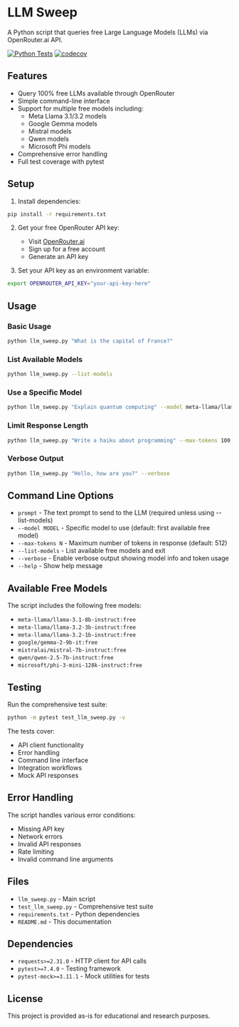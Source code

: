 # LLM Sweep

A Python script that queries free Large Language Models (LLMs) via OpenRouter.ai API.

[![Python Tests](https://github.com/spencerahill/llm-sweep/actions/workflows/tests.yml/badge.svg)](https://github.com/spencerahill/llm-sweep/actions/workflows/tests.yml)
[![codecov](https://codecov.io/gh/spencerahill/llm-sweep/branch/main/graph/badge.svg)](https://codecov.io/gh/spencerahill/llm-sweep)

## Features

- Query 100% free LLMs available through OpenRouter
- Simple command-line interface
- Support for multiple free models including:
  - Meta Llama 3.1/3.2 models
  - Google Gemma models
  - Mistral models
  - Qwen models
  - Microsoft Phi models
- Comprehensive error handling
- Full test coverage with pytest

## Setup

1. Install dependencies:
```bash
pip install -r requirements.txt
```

2. Get your free OpenRouter API key:
   - Visit [OpenRouter.ai](https://openrouter.ai)
   - Sign up for a free account
   - Generate an API key

3. Set your API key as an environment variable:
```bash
export OPENROUTER_API_KEY="your-api-key-here"
```

## Usage

### Basic Usage
```bash
python llm_sweep.py "What is the capital of France?"
```

### List Available Models
```bash
python llm_sweep.py --list-models
```

### Use a Specific Model
```bash
python llm_sweep.py "Explain quantum computing" --model meta-llama/llama-3.1-8b-instruct:free
```

### Limit Response Length
```bash
python llm_sweep.py "Write a haiku about programming" --max-tokens 100
```

### Verbose Output
```bash
python llm_sweep.py "Hello, how are you?" --verbose
```

## Command Line Options

- `prompt` - The text prompt to send to the LLM (required unless using --list-models)
- `--model MODEL` - Specific model to use (default: first available free model)
- `--max-tokens N` - Maximum number of tokens in response (default: 512)
- `--list-models` - List available free models and exit
- `--verbose` - Enable verbose output showing model info and token usage
- `--help` - Show help message

## Available Free Models

The script includes the following free models:
- `meta-llama/llama-3.1-8b-instruct:free`
- `meta-llama/llama-3.2-3b-instruct:free`
- `meta-llama/llama-3.2-1b-instruct:free`
- `google/gemma-2-9b-it:free`
- `mistralai/mistral-7b-instruct:free`
- `qwen/qwen-2.5-7b-instruct:free`
- `microsoft/phi-3-mini-128k-instruct:free`

## Testing

Run the comprehensive test suite:
```bash
python -m pytest test_llm_sweep.py -v
```

The tests cover:
- API client functionality
- Error handling
- Command line interface
- Integration workflows
- Mock API responses

## Error Handling

The script handles various error conditions:
- Missing API key
- Network errors
- Invalid API responses
- Rate limiting
- Invalid command line arguments

## Files

- `llm_sweep.py` - Main script
- `test_llm_sweep.py` - Comprehensive test suite
- `requirements.txt` - Python dependencies
- `README.md` - This documentation

## Dependencies

- `requests>=2.31.0` - HTTP client for API calls
- `pytest>=7.4.0` - Testing framework
- `pytest-mock>=3.11.1` - Mock utilities for tests

## License

This project is provided as-is for educational and research purposes. 